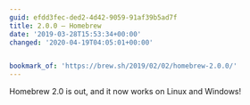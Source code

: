 ```yaml
---
guid: efdd3fec-ded2-4d42-9059-91af39b5ad7f
title: 2.0.0 — Homebrew
date: '2019-03-28T15:53:34+00:00'
changed: '2020-04-19T04:05:01+00:00'


bookmark_of: 'https://brew.sh/2019/02/02/homebrew-2.0.0/'
---
```


Homebrew 2.0 is out, and it now works on Linux and Windows!
